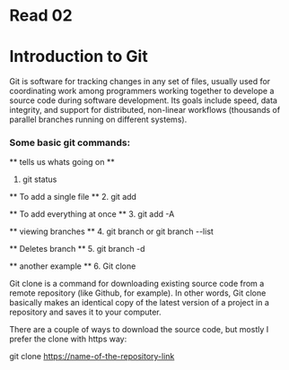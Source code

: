 # Read 02
# Introduction to Git
Git is software for tracking changes in any set of files, usually used for coordinating work among programmers working together to develope a source code during software development. Its goals include speed, data integrity, and support for distributed, non-linear workflows (thousands of parallel branches running on different systems).


### Some basic git commands:

** tells us whats going on **
1. git status

** To add a single file **
2. git add <file>

** To add everything at once **
3. git add -A

** viewing branches **
4. git branch or git branch --list

** Deletes branch **
5. git branch -d <branch-name>

** another example **
6. Git clone

Git clone is a command for downloading existing source code from a remote repository (like Github, for example). In other words, Git clone basically makes an identical copy of the latest version of a project in a repository and saves it to your computer.

There are a couple of ways to download the source code, but mostly I prefer the clone with https way:

git clone <https://name-of-the-repository-link>
